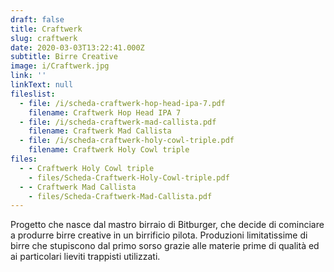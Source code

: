 ```yaml
---
draft: false
title: Craftwerk
slug: craftwerk
date: 2020-03-03T13:22:41.000Z
subtitle: Birre Creative
image: i/Craftwerk.jpg
link: ''
linkText: null
fileslist:
  - file: /i/scheda-craftwerk-hop-head-ipa-7.pdf
    filename: Craftwerk Hop Head IPA 7
  - file: /i/scheda-craftwerk-mad-callista.pdf
    filename: Craftwerk Mad Callista
  - file: /i/scheda-craftwerk-holy-cowl-triple.pdf
    filename: Craftwerk Holy Cowl triple
files:
  - - Craftwerk Holy Cowl triple
    - files/Scheda-Craftwerk-Holy-Cowl-triple.pdf
  - - Craftwerk Mad Callista
    - files/Scheda-Craftwerk-Mad-Callista.pdf
---
```

Progetto che nasce dal mastro birraio di Bitburger, che decide di cominciare a produrre birre creative in un birrificio pilota. Produzioni limitatissime di birre che stupiscono dal primo sorso grazie alle materie prime di qualità ed ai particolari lieviti trappisti utilizzati.